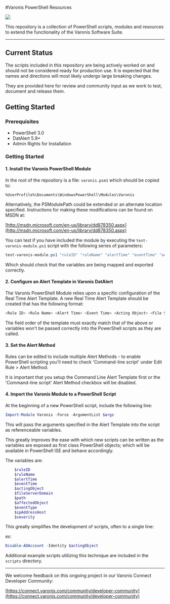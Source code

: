 #Varonis PowerShell Resources

![](https://raw.githubusercontent.com/varonis/powershell/master/assets/logos.png)


This repository is a collection of PowerShell scripts, modules and resources to extend the functionality of the Varonis Software Suite.

--- 

## Current Status

The scripts included in this repository are being actively worked on and should not be considered ready for production use. It is expected that the names and directions will most likely undergo large breaking changes.

They are provided here for review and community input as we work to test, document and release them.

## Getting Started

### Prerequisites

- PowerShell 3.0
- DatAlert 5.9+
- Admin Rights for Installation

### Getting Started

#### 1. Install the Varonis PowerShell Module
In the root of the repository is a file: `varonis.psm1` which should be copied to:

`%UserProfile%\Documents\WindowsPowerShell\Modules\Varonis`

Alternatively, the PSModulePath could be extended or an alternate location specified. Instructions for making these modifications can be found on MSDN at:

[http://msdn.microsoft.com/en-us/library/dd878350.aspx](http://msdn.microsoft.com/en-us/library/dd878350.aspx)

You can test if you have included the module by executing the `test-varonis-module.ps1` script with the following series of parameters:

```powershell
test-varonis-module.ps1 "ruleID" "ruleName" "alertTime" "eventTime" "actingObject" "fileServerDomain" "path" "affectedObject" "eventType" "IP Address / Host" "severity"
```

Which should check that the variables are being mapped and exported correctly.

#### 2. Configure an Alert Template in Varonis DatAlert

The Varonis PowerShell Module relies upon a specific configuration of the Real Time Alert Template. A new Real Time Alert Template should be created that has the following format:

```powershell
<Rule ID> <Rule Name> <Alert Time> <Event Time> <Acting Object> <File Server/Domain> <Path> <Affected Object> <Event Type> <IP Address/Host> <Additional Data> <Severity>
```

The field order of the template must exactly match that of the above or variables won't be passed correctly into the PowerShell scripts as they are called.

#### 3. Set the Alert Method

Rules can be edited to include multiple Alert Methods - to enable PowerShell scripting you'll need to check 'Command-line script' under Edit Rule > Alert Method.

It is important that you setup the Command Line Alert Template first or the 'Command-line script' Alert Method checkbox will be disabled.

#### 4. Import the Varonis Module to a PowerShell Script

At the beginning of a new PowerShell script, include the following line:

```powershell
Import-Module Varonis -Force -ArgumentList $args
```

This will pass the arguments specified in the Alert Template into the script as referenceable variables. 

This greatly improves the ease with which new scripts can be written as the variables are exposed as first class PowerShell objects; which will be available in PowerShell ISE and behave accordingly. 

The variables are:

```powershell
	$ruleID
	$ruleName
	$alertTime
	$eventTime
	$actingObject
	$fileServerDomain
	$path
	$affectedObject
	$eventType
	$ipAddressHost
	$severity
```

This greatly simplifies the development of scripts, often to a single line:
	
ex: 
```powershell
Disable-ADAccount -Identity $actingObject
```

Additional example scripts utilizing this technique are included in the `scripts` directory. 

---- 

We welcome feedback on this ongoing project in our Varonis Connect Developer Community:

[https://connect.varonis.com/community/developer-community](https://connect.varonis.com/community/developer-community)













